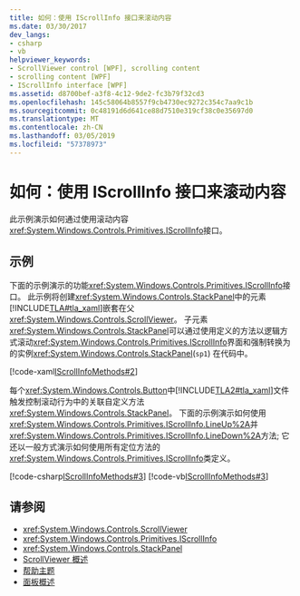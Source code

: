 ```yaml
---
title: 如何：使用 IScrollInfo 接口来滚动内容
ms.date: 03/30/2017
dev_langs:
- csharp
- vb
helpviewer_keywords:
- ScrollViewer control [WPF], scrolling content
- scrolling content [WPF]
- IScrollInfo interface [WPF]
ms.assetid: d8700bef-a3f8-4c12-9de2-fc3b79f32cd3
ms.openlocfilehash: 145c58064b8557f9cb4730ec9272c354c7aa9c1b
ms.sourcegitcommit: 0c48191d6d641ce88d7510e319cf38c0e35697d0
ms.translationtype: MT
ms.contentlocale: zh-CN
ms.lasthandoff: 03/05/2019
ms.locfileid: "57378973"
---
```

# <a name="how-to-scroll-content-by-using-the-iscrollinfo-interface"></a>如何：使用 IScrollInfo 接口来滚动内容
此示例演示如何通过使用滚动内容<xref:System.Windows.Controls.Primitives.IScrollInfo>接口。  
  
## <a name="example"></a>示例  
 下面的示例演示的功能<xref:System.Windows.Controls.Primitives.IScrollInfo>接口。 此示例将创建<xref:System.Windows.Controls.StackPanel>中的元素[!INCLUDE[TLA#tla_xaml](../../../../includes/tlasharptla-xaml-md.md)]嵌套在父<xref:System.Windows.Controls.ScrollViewer>。 子元素<xref:System.Windows.Controls.StackPanel>可以通过使用定义的方法以逻辑方式滚动<xref:System.Windows.Controls.Primitives.IScrollInfo>界面和强制转换为的实例<xref:System.Windows.Controls.StackPanel>(`sp1`) 在代码中。  
  
 [!code-xaml[IScrollInfoMethods#2](~/samples/snippets/csharp/VS_Snippets_Wpf/IScrollInfoMethods/CSharp/Window1.xaml#2)]  
  
 每个<xref:System.Windows.Controls.Button>中[!INCLUDE[TLA2#tla_xaml](../../../../includes/tla2sharptla-xaml-md.md)]文件触发控制滚动行为中的关联自定义方法<xref:System.Windows.Controls.StackPanel>。 下面的示例演示如何使用<xref:System.Windows.Controls.Primitives.IScrollInfo.LineUp%2A>并<xref:System.Windows.Controls.Primitives.IScrollInfo.LineDown%2A>方法; 它还以一般方式演示如何使用所有定位方法的<xref:System.Windows.Controls.Primitives.IScrollInfo>类定义。  
  
 [!code-csharp[IScrollInfoMethods#3](~/samples/snippets/csharp/VS_Snippets_Wpf/IScrollInfoMethods/CSharp/Window1.xaml.cs#3)]
 [!code-vb[IScrollInfoMethods#3](~/samples/snippets/visualbasic/VS_Snippets_Wpf/IScrollInfoMethods/VisualBasic/Window1.xaml.vb#3)]  
  
## <a name="see-also"></a>请参阅
- <xref:System.Windows.Controls.ScrollViewer>
- <xref:System.Windows.Controls.Primitives.IScrollInfo>
- <xref:System.Windows.Controls.StackPanel>
- [ScrollViewer 概述](scrollviewer-overview.md)
- [帮助主题](scrollviewer-how-to-topics.md)
- [面板概述](panels-overview.md)
